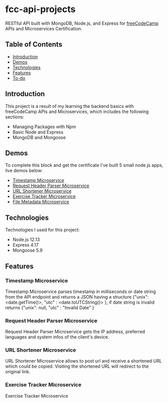 # fcc-api-projects
RESTful API built with MongoDB, Node.js, and Express for [freeCodeCamp](www.freeCodeCamp.com) APIs and Microservices Certification.

## Table of Contents
* [Introduction](#introduction)
* [Demos](#demos)
* [Technologies](#technologies)
* [Features](#features)
* [To-do](#to-do)

## Introduction
This project is a result of my learning the backend basics with freeCodeCamp APIs and Microservices, which includes the following sections: 
* Managing Packages with Npm
* Basic Node and Express
* MongoDB and Mongoose

## Demos
To complete this block and get the certificate I've built 5 small node.js apps, live demos below:
* [Timestamp Microservice](https://freecodecamp-api-projects.herokuapp.com/timestamp)
* [Request Header Parser Microservice](https://freecodecamp-api-projects.herokuapp.com/whoami)
* [URL Shortener Microservice](https://freecodecamp-api-projects.herokuapp.com/url-shortener)
* [Exercise Tracker Microservice](https://freecodecamp-api-projects.herokuapp.com/exercise-tracker)
* [File Metadata Microservice](https://freecodecamp-api-projects.herokuapp.com/file-metadata)

## Technologies
Technologies I used for this project:
* Node.js 12.13
* Express 4.17
* Mongoose 5.9

## Features
### Timestamp Microservice
Timestamp Microservice parses timestamp in milliseconds or date string from the API endpoint and returns a JSON having a structure {"unix": <date.getTime()>, "utc" : <date.toUTCString()> }, if date string is invalid returns {"unix": null, "utc" : "Invalid Date" }

### Request Header Parser Microservice
Request Header Parser Microservice gets the IP address, preferred languages and system infos of the client's device.

### URL Shortener Microservice
URL Shortener Microservice allows to post url and receive a shortened URL which could be copied. Visiting the shortened URL will redirect to the original link.

### Exercise Tracker Microservice
Exercise Tracker Microservice 
